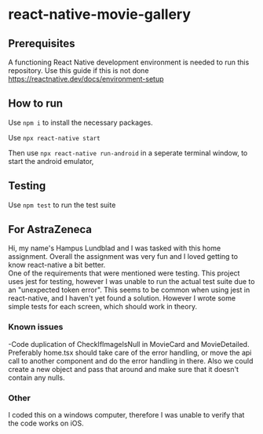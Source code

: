 # react-native-movie-gallery

## Prerequisites
A functioning React Native development environment is needed to run this repository. Use this guide if this is not done https://reactnative.dev/docs/environment-setup

## How to run
Use `npm i` to install the necessary packages.


Use `npx react-native start` 


Then use `npx react-native run-android` in a seperate terminal window, to start the android emulator, 

## Testing
Use `npm test` to run the test suite


## For AstraZeneca

Hi, my name's Hampus Lundblad and I was tasked with this home assignment. Overall the assignment was very fun and I loved getting to know react-native a bit better.  
One of the requirements that were mentioned were testing. This project uses jest for testing, however I was unable to run the actual test suite due to an "unexpected token error". This seems to be common when using jest in react-native, and I haven't yet found a solution. However I wrote some simple tests for each screen, which should work in theory. 

### Known issues
-Code duplication of CheckIfImageIsNull in MovieCard and MovieDetailed. Preferably home.tsx should take care of the error handling, or move the api call to another component and do the error handling in there. Also we could create a new object and pass that around and make sure that it doesn't contain any nulls. 

### Other
I coded this on a windows computer, therefore I was unable to verify that the code works on iOS.
